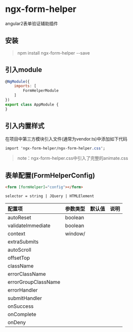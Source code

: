 # ngx-form-helper
angular2表单验证辅助插件


## 安装
> npm install ngx-form-helper --save


## 引入module
```javascript
@NgModule({
    imports: [
        FormHelperModule
    ]
})
export class AppModule {
}
```


## 引入内置样式
在项目中第三方模块引入文件(通常为vendor.ts)中添加如下代码
```css
import 'ngx-form-helper/ngx-form-helper.css';
```
> note：ngx-form-helper.css中引入了完整的animate.css


## 表单配置(FormHelperConfig)
```html
<form [formHelper]="config"></form>
```

`selector = string | JQuery | HTMLElement`

| 配置项                 | 参数类型 | 默认值 | 说明 |
| :--------------------- | :---     | :---   | :-   |
| autoReset              | boolean
| validateImmediate      | boolean
| context                | window/
| extraSubmits           |
| autoScroll             |
| offsetTop              |
| className              |
| errorClassName         |
| errorGroupClassName    |
| errorHandler           |
| submitHandler          |
| onSuccess              |
| onComplete             |
| onDeny                 |







